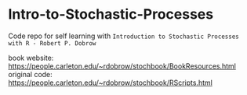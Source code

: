 # Intro-to-Stochastic-Processes

Code repo for self learning with `Introduction to Stochastic Processes with R - Robert P. Dobrow`

book website: https://people.carleton.edu/~rdobrow/stochbook/BookResources.html
original code: https://people.carleton.edu/~rdobrow/stochbook/RScripts.html
